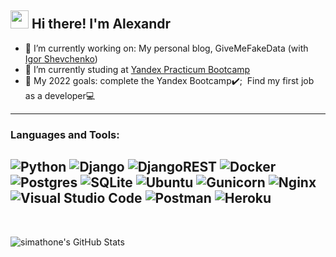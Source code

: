 ## <img src="https://github.com/TheDudeThatCode/TheDudeThatCode/blob/master/Assets/Hi.gif" width="29px"> Hi there! I'm Alexandr 

- 🔭 I’m currently working on: My personal blog, GiveMeFakeData (with [Igor Shevchenko](https://github.com/bnzone))
- 📖 I’m currently studing at [Yandex Practicum Bootcamp](https://practicum.yandex.ru/)
- 🥇 My 2022 goals: complete the Yandex Bootcamp✔️; &nbsp;Find my first job as a developer💻

<!--
### You can contact with me:
[](gmail)
[](telegram)
[<img src="https://cdn.jsdelivr.net/gh/devicons/devicon/icons/linkedin/linkedin-original.svg" width="25px"/>](linkedin)
[](instagram)
-->
---

### Languages and Tools:
![Python](https://img.shields.io/badge/python-3670A0?style=for-the-badge&logo=python&logoColor=ffdd54)
![Django](https://img.shields.io/badge/django-%23092E20.svg?style=for-the-badge&logo=django&logoColor=white)
![DjangoREST](https://img.shields.io/badge/DJANGO-REST-ff1709?style=for-the-badge&logo=django&logoColor=white&color=ff1709&labelColor=gray)
![Docker](https://img.shields.io/badge/docker-%230db7ed.svg?style=for-the-badge&logo=docker&logoColor=white)
![Postgres](https://img.shields.io/badge/postgres-%23316192.svg?style=for-the-badge&logo=postgresql&logoColor=white)
![SQLite](https://img.shields.io/badge/sqlite-%2307405e.svg?style=for-the-badge&logo=sqlite&logoColor=white)
![Ubuntu](https://img.shields.io/badge/Ubuntu-E95420?style=for-the-badge&logo=ubuntu&logoColor=white)
![Gunicorn](https://img.shields.io/badge/gunicorn-%298729.svg?style=for-the-badge&logo=gunicorn&logoColor=white)
![Nginx](https://img.shields.io/badge/nginx-%23009639.svg?style=for-the-badge&logo=nginx&logoColor=white)
![Visual Studio Code](https://img.shields.io/badge/Visual%20Studio%20Code-0078d7.svg?style=for-the-badge&logo=visual-studio-code&logoColor=white)
![Postman](https://img.shields.io/badge/Postman-FF6C37?style=for-the-badge&logo=postman&logoColor=white)
![Heroku](https://img.shields.io/badge/heroku-%23430098.svg?style=for-the-badge&logo=heroku&logoColor=white)
---
<br />

![simathone's GitHub Stats](https://github-readme-stats.vercel.app/api?username=Simatheone&&show_icons=true&title_color=e3dcdc&icon_color=bb2acf&text_color=e3dcdc&bg_color=DEG,0f0c29,302b63,24243e&hide_border=true&hide=issues,contribs)

[telegram]: https://t.me/Alexandr_Sviridov
[instagram]: https://www.instagram.com/simatheone/
[linkedin]: https://linkedin.com/in/sviridov-ak-dev/
[gmail]: mailto:alexandersv686@gmail.com
